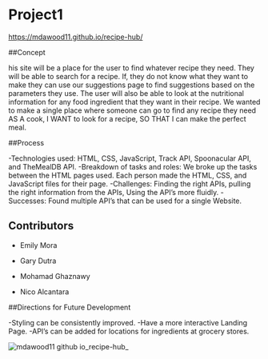 # Project1

 https://mdawood11.github.io/recipe-hub/

##Concept

his site will be a place for the user to find whatever recipe they need. They will be able to search for a recipe. If, they do not know what they want to make they can use our suggestions page to find suggestions based on the parameters they use. The user will also be able to look at the nutritional information for any food ingredient that they want in their recipe. 
We wanted to make a single place where someone can go to find any recipe they need 
AS A cook, I WANT to look for a recipe, SO THAT I can make the perfect meal.

##Process

-Technologies used: HTML, CSS, JavaScript, Track API, Spoonacular API, and TheMealDB API.
-Breakdown of tasks and roles: We broke up the tasks between the HTML pages used. Each person made the HTML, CSS, and JavaScript files for their page.
-Challenges: Finding the right APIs, pulling the right information from the APIs, Using the API’s more fluidly.
-Successes: Found multiple API’s that can be used for a single Website.

## Contributors

* Emily Mora 

* Gary Dutra

* Mohamad Ghaznawy

* Nico Alcantara

##Directions for Future Development

-Styling can be consistently improved. 
-Have a more interactive Landing Page.
-API’s can be added for locations for ingredients at grocery stores.

![mdawood11 github io_recipe-hub_](https://user-images.githubusercontent.com/111917750/218288184-b9783ac2-b698-4f72-90b2-bf290b0aa7bf.png)

